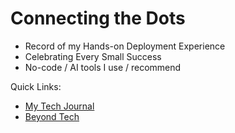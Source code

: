 # Connecting the Dots

- Record of my Hands-on Deployment Experience
- Celebrating Every Small Success
- No-code / AI tools I use / recommend

Quick Links:
- [My Tech Journal](https://github.com/chongtinghoivan/dots/blob/main/TechJournal.md)
- [Beyond Tech](https://linktr.ee/ivan.chong)
